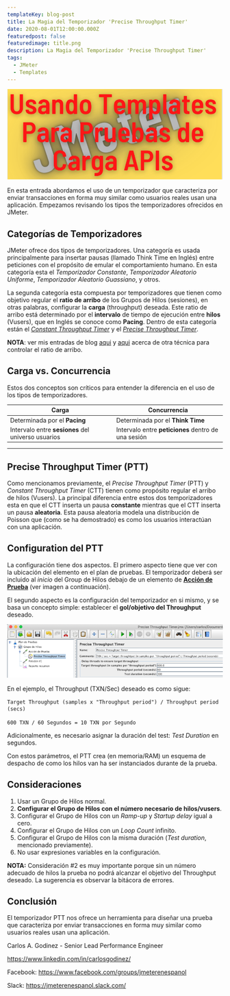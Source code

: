 ```yaml
---
templateKey: blog-post
title: La Magia del Temporizador 'Precise Throughput Timer'
date: 2020-08-01T12:00:00.000Z
featuredpost: false
featuredimage: title.png
description: La Magia del Temporizador 'Precise Throughput Timer'
tags:
  - JMeter
  - Templates
---
```

![image](title.png)

En esta entrada abordamos el uso de un temporizador que caracteriza por enviar transacciones en forma muy similar como usuarios reales usan una aplicación. Empezamos revisando los tipos the temporizadores ofrecidos en JMeter.

## Categorías de Temporizadores

JMeter ofrece dos tipos de temporizadores. Una categoría es usada principalmente para insertar pausas (llamado Think Time en Inglés) entre peticiones con el propósito de emular el comportamiento humano. En esta categoría esta el *Temporizador Constante*, *Temporizador Aleatorio Uniforme*, *Temporizador Aleatorio Guassiano*, y otros.

La segunda categoría esta compuesta por temporizadores que tienen como objetivo regular el **ratio de arribo** de los Grupos de Hilos (sesiones), en otras palabras, configurar la **carga** (throughput) deseada. Este ratio de arribo está determinado por el **intervalo** de tiempo de ejecución entre **hilos** (Vusers), que en Inglés se conoce como **Pacing**. Dentro de esta categoría están el [*Constant Throughput Timer*](https://jmeter.apache.org/usermanual/component_reference.html#Constant_Throughput_Timer) y el [*Precise Throughput Timer*](https://jmeter.apache.org/usermanual/component_reference.html#Precise_Throughput_Timer).

**NOTA**: ver mis entradas de blog [aqui](https://jmeterenespanol.org/blog/2020-01-28-pacingtechnique-1-2-carlos/) y [aqui](https://jmeterenespanol.org/blog/2020-02-14-pacingtechnique-2-2-carlos/) acerca de otra técnica para controlar el ratio de arribo.

## Carga vs. Concurrencia

Estos dos conceptos son críticos para entender la diferencia en el uso de los tipos de temporizadores.

|Carga|Concurrencia
|---|---
|Determinada por el **Pacing**|Determinada por el **Think Time**
|Intervalo entre **sesiones** del universo usuarios|Intervalo entre **peticiones** dentro de una sesión
---

## Precise Throughput Timer (PTT)

Como mencionamos previamente, el *Precise Throughput Timer* (PTT) y *Constant Throughput Timer* (CTT) tienen como propósito regular el arribo de hilos (Vusers). La principal diferencia entre estos dos temporizadores esta en que el CTT inserta un pausa **constante** mientras que el CTT inserta un pausa **aleatoria**. Esta pausa aleatoria modela una distribución de Poisson que (como se ha demostrado) es como los usuarios interactúan con una aplicación.

## Configuration del PTT

La configuración tiene dos aspectos. El primero aspecto tiene que ver con la ubicación del elemento en el plan de pruebas. El temporizador deberá ser incluido al *inicio* del Group de Hilos debajo de un elemento de [**Acción de Prueba**](https://jmeter.apache.org/usermanual/component_reference.html#Flow_Control_Action) (ver imagen a continuación).

El segundo aspecto es la configuración del temporizador en si mismo, y se basa un concepto simple: establecer el **gol/objetivo del Throughput** deseado.

![image](img1.png)

En el ejemplo, el Throughput (TXN/Sec) deseado es como sigue:

```
Target Throughput (samples x "Throughput period") / Throughput period (secs)

600 TXN / 60 Segundos = 10 TXN por Segundo
```
Adicionalmente, es necesario asignar la duración del test: *Test Duration* en segundos.

Con estos parámetros, el PTT crea (en memoria/RAM) un esquema de despacho de como los hilos van ha ser instanciados durante de la prueba.

## Consideraciones

1. Usar un Grupo de Hilos normal.
2. **Configurar el Grupo de Hilos con el número necesario de hilos/vusers**.
3. Configurar el Grupo de Hilos con un *Ramp-up* y *Startup delay* igual a cero.
4. Configurar el Grupo de Hilos con un *Loop Count* infinito.
5. Configurar el Grupo de Hilos con la misma duración (*Test duration*, mencionado previamente).
6. No usar expresiones variables en la configuración.

**NOTA:** Consideración #2 es muy importante porque sin un número adecuado de hilos la prueba no podrá alcanzar el objetivo del Throughput deseado. La sugerencia es observar la bitácora de errores.

## Conclusión

El temporizador PTT nos ofrece un herramienta para diseñar una prueba que caracteriza por enviar transacciones en forma muy similar como usuarios reales usan una aplicación.

Carlos A. Godinez - Senior Lead Performance Engineer

https://www.linkedin.com/in/carlosgodinez/

Facebook: https://www.facebook.com/groups/jmeterenespanol

Slack: https://jmeterenespanol.slack.com/